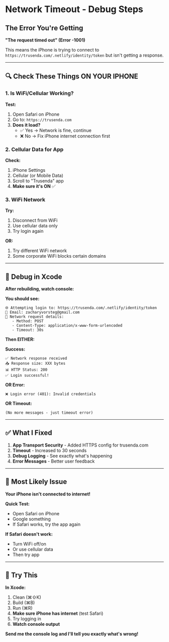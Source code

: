 # Network Timeout - Debug Steps

## The Error You're Getting

**"The request timed out" (Error -1001)**

This means the iPhone is trying to connect to `https://trusenda.com/.netlify/identity/token` but isn't getting a response.

---

## 🔍 Check These Things ON YOUR IPHONE

### 1. Is WiFi/Cellular Working?

**Test:**
1. Open Safari on iPhone
2. Go to: `https://trusenda.com`
3. **Does it load?**
   - ✅ Yes → Network is fine, continue
   - ❌ No → Fix iPhone internet connection first

### 2. Cellular Data for App

**Check:**
1. iPhone Settings
2. Cellular (or Mobile Data)
3. Scroll to "Trusenda" app
4. **Make sure it's ON** ✅

### 3. WiFi Network

**Try:**
1. Disconnect from WiFi
2. Use cellular data only
3. Try login again

**OR:**
1. Try different WiFi network
2. Some corporate WiFi blocks certain domains

---

## 🧪 Debug in Xcode

**After rebuilding, watch console:**

**You should see:**
```
🌐 Attempting login to: https://trusenda.com/.netlify/identity/token
📧 Email: zacharyvorsteg@gmail.com
📱 Network request details:
   - Method: POST
   - Content-Type: application/x-www-form-urlencoded
   - Timeout: 30s
```

**Then EITHER:**

**Success:**
```
✅ Network response received
📥 Response size: XXX bytes
📊 HTTP Status: 200
✅ Login successful!
```

**OR Error:**
```
❌ Login error (401): Invalid credentials
```

**OR Timeout:**
```
(No more messages - just timeout error)
```

---

## ✅ What I Fixed

1. **App Transport Security** - Added HTTPS config for trusenda.com
2. **Timeout** - Increased to 30 seconds
3. **Debug Logging** - See exactly what's happening
4. **Error Messages** - Better user feedback

---

## 🎯 Most Likely Issue

**Your iPhone isn't connected to internet!**

**Quick Test:**
- Open Safari on iPhone
- Google something
- If Safari works, try the app again

**If Safari doesn't work:**
- Turn WiFi off/on
- Or use cellular data
- Then try app

---

## 🔄 Try This

**In Xcode:**
1. Clean (⌘⇧K)
2. Build (⌘B)  
3. Run (⌘R)
4. **Make sure iPhone has internet** (test Safari)
5. Try logging in
6. **Watch console output**

**Send me the console log and I'll tell you exactly what's wrong!**

